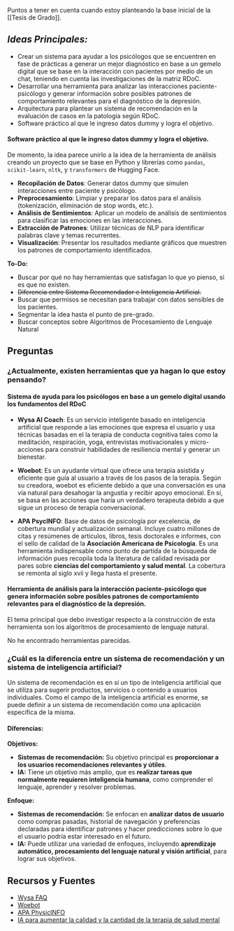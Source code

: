 Puntos a tener en cuenta cuando estoy planteando la base inicial de la [[Tesis de Grado]].

## ***Ideas Principales:***

- Crear un sistema para ayudar a los psicólogos que se encuentren en fase de prácticas a generar un mejor diagnóstico en base a un gemelo digital que se base en la interacción con pacientes por medio de un chat, teniendo en cuenta las investigaciones de la matriz RDoC.
- Desarrollar una herramienta para analizar las interacciones paciente-psicólogo y generar información sobre posibles patrones de comportamiento relevantes para el diagnóstico de la depresión.
- Arquitectura para plantear un sistema de recomendación en la evaluación de casos en la patología según RDoC.
- Software práctico al que le ingreso datos dummy y logra el objetivo.
#### Software práctico al que le ingreso datos dummy y logra el objetivo.

De momento, la idea parece unirlo a la idea de la herramienta de análisis creando un proyecto que se base en Python y librerías como `pandas`, `scikit-learn`, `nltk`, y `transformers` de Hugging Face.

- **Recopilación de Datos**: Generar datos dummy que simulen interacciones entre paciente y psicólogo.
- **Preprocesamiento**: Limpiar y preparar los datos para el análisis (tokenización, eliminación de stop words, etc.).
- **Análisis de Sentimientos**: Aplicar un modelo de análisis de sentimientos para clasificar las emociones en las interacciones.
- **Extracción de Patrones**: Utilizar técnicas de NLP para identificar palabras clave y temas recurrentes.
- **Visualización**: Presentar los resultados mediante gráficos que muestren los patrones de comportamiento identificados.

**To-Do:**

- Buscar por qué no hay herramientas que satisfagan lo que yo pienso, si es que no existen.
- ~~Diferencia entre Sistema Recomendador e Inteligencia Artificial.~~
- Buscar que permisos se necesitan para trabajar con datos sensibles de los pacientes.
- Segmentar la idea hasta el punto de pre-grado.
- Buscar conceptos sobre Algoritmos de Procesamiento de Lenguaje Natural



## Preguntas

### ¿Actualmente, existen herramientas que ya hagan lo que estoy pensando?

#### Sistema de ayuda para los psicólogos en base a un gemelo digital usando los fundamentos del RDoC

- **Wysa AI Coach**: Es un servicio inteligente basado en inteligencia artificial que responde a las emociones que expresa el usuario y usa técnicas basadas en el la terapia de conducta cognitiva tales como la meditación, respiración, yoga, entrevistas motivacionales y micro-acciones para construir habilidades de resiliencia mental y generar un bienestar.

- **Woebot**: Es un ayudante virtual que ofrece una terapia asistida y eficiente que guía al usuario a través de los pasos de la terapia. Según su creadora, woebot es eficiente debido a que una conversación es una vía natural para desahogar la angustia y recibir apoyo emocional. En sí, se basa en las acciones que haría un verdadero terapeuta debido a que sigue un proceso de terapia conversacional.

- **APA PsycINFO**: Base de datos de psicología por excelencia, de cobertura mundial y actualización semanal. Incluye cuatro millones de citas y resúmenes de artículos, libros, tesis doctorales e informes, con el sello de calidad de la **Asociación Americana de Psicología**. Es una herramienta indispensable como punto de partida de la búsqueda de información pues recopila toda la literatura de calidad revisada por pares sobre **ciencias del comportamiento y salud mental**. La cobertura se remonta al siglo xvii y llega hasta el presente.

#### Herramienta de análisis para la interacción paciente-psicólogo que genera información sobre posibles patrones de comportamiento relevantes para el diagnóstico de la depresión.

El tema principal que debo investigar respecto a la construcción de esta herramienta son los algoritmos de procesamiento de lenguaje natural.

No he encontrado herramientas parecidas.



### ¿Cuál es la diferencia entre un sistema de recomendación y un sistema de inteligencia artificial?

Un sistema de recomendación es en sí un tipo de inteligencia artificial que se utiliza para sugerir productos, servicios o contenido a usuarios individuales. Como el campo de la inteligencia artificial es enorme, se puede definir a un sistema de recomendación como una aplicación específica de la misma.

#### Diferencias:

**Objetivos:**

- **Sistemas de recomendación:** Su objetivo principal es **proporcionar a los usuarios recomendaciones relevantes y útiles**.
- **IA:** Tiene un objetivo más amplio, que es **realizar tareas que normalmente requieren inteligencia humana**, como comprender el lenguaje, aprender y resolver problemas.

**Enfoque:**

- **Sistemas de recomendación:** Se enfocan en **analizar datos de usuario** como compras pasadas, historial de navegación y preferencias declaradas para identificar patrones y hacer predicciones sobre lo que el usuario podría estar interesado en el futuro.
- **IA:** Puede utilizar una variedad de enfoques, incluyendo **aprendizaje automático, procesamiento del lenguaje natural y visión artificial**, para lograr sus objetivos.


## Recursos y Fuentes

- [Wysa FAQ](https://www.wysa.com/faq)
- [Woebot](https://www.technologyreview.es/s/9678/woebot-el-robot-parlante-que-reduce-los-sintomas-de-depresion-en-dos-semanas)
- [APA PhysicINFO](https://biblioteca.uoc.edu/es/Coleccion-digital-por-areas-de-estudio/coleccion/APA-PsycINFO/)
- [IA para aumentar la calidad y la cantidad de la terapia de salud mental](https://www.technologyreview.es/s/13856/ia-para-aumentar-la-calidad-y-la-cantidad-de-la-terapia-de-salud-mental)